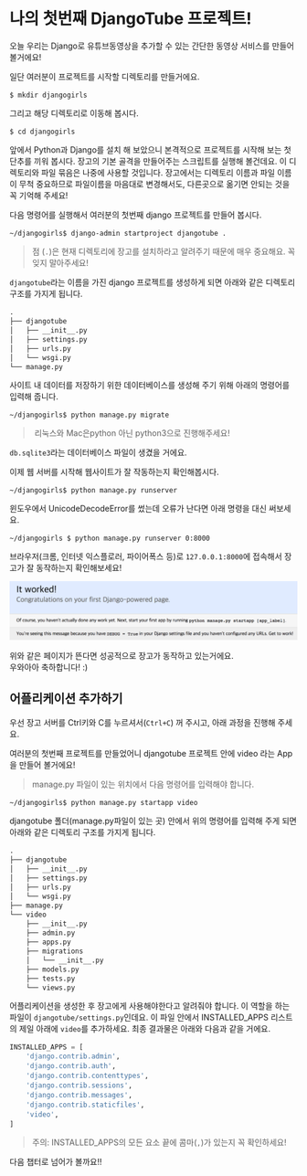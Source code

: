 # 나의 첫번째 DjangoTube 프로젝트!

오늘 우리는 Django로 유튜브동영상을 추가할 수 있는 간단한 동영상 서비스를 만들어 볼거에요!

일단 여러분이 프로젝트를 시작할 디렉토리를 만들거에요.

```
$ mkdir djangogirls
```

그리고 해당 디렉토리로 이동해 봅시다.

```
$ cd djangogirls
```

앞에서 Python과 Django를 설치 해 보았으니 본격적으로 프로젝트를 시작해 보는 첫 단추를 끼워 봅시다. 장고의 기본 골격을 만들어주는 스크립트를 실행해 볼건데요. 이 디렉토리와 파일 묶음은 나중에 사용할 것입니다. 장고에서는 디렉토리 이름과 파일 이름이 무척 중요하므로 파일이름을 마음대로 변경해서도, 다른곳으로 옮기면 안되는 것을 꼭 기억해 주세요!

다음 명령어를 실행해서 여러분의 첫번째 django 프로젝트를 만들어 봅시다.

```
~/djangogirls$ django-admin startproject djangotube .
```

> 점 \(`.`\)은 현재 디렉토리에 장고를 설치하라고 알려주기 때문에 매우 중요해요. 꼭 잊지 말아주세요!

`djangotube`라는 이름을 가진 django 프로젝트를 생성하게 되면 아래와 같은 디렉토리 구조를 가지게 됩니다.

```
.
├── djangotube
│   ├── __init__.py
│   ├── settings.py
│   ├── urls.py
│   └── wsgi.py
└── manage.py
```

사이트 내 데이터를 저장하기 위한 데이터베이스를 생성해 주기 위해 아래의 명령어를 입력해 줍니다.

```
~/djangogirls$ python manage.py migrate
```

> 리눅스와 Mac은python 아닌 python3으로 진행해주세요!

`db.sqlite3`라는 데이터베이스 파일이 생겼을 거에요.

이제 웹 서버를 시작해 웹사이트가 잘 작동하는지 확인해봅시다.

```
~/djangogirls$ python manage.py runserver
```

윈도우에서 UnicodeDecodeError를 썼는데 오류가 난다면 아래 명령을 대신 써보세요.

```
~/djangogirls $ python manage.py runserver 0:8000
```

브라우저\(크롬, 인터넷 익스플로러, 파이어폭스 등\)로 `127.0.0.1:8000`에 접속해서 장고가 잘 동작하는지 확인해보세요!

![](/assets/itworks.png)

위와 같은 페이지가 뜬다면 성공적으로 장고가 동작하고 있는거에요.  
우와아아 축하합니다! :\)

## 어플리케이션 추가하기

우선 장고 서버를 Ctrl키와 C를 누르셔서\(`Ctrl+C`\) 꺼 주시고, 아래 과정을 진행해 주세요.

여러분의 첫번째 프로젝트를 만들었어니 djangotube 프로젝트 안에 video 라는 App을 만들어 볼거에요!

> manage.py 파일이 있는 위치에서 다음 명령어를 입력해야 합니다.

```
~/djangogirls$ python manage.py startapp video
```

djangotube 폴더\(manage.py파일이 있는 곳\) 안에서 위의 명령어를 입력해 주게 되면 아래와 같은 디렉토리 구조를 가지게 됩니다.

```
.
├── djangotube
│   ├── __init__.py
│   ├── settings.py
│   ├── urls.py
│   └── wsgi.py
├── manage.py
└── video
    ├── __init__.py
    ├── admin.py
    ├── apps.py
    ├── migrations
    │   └── __init__.py
    ├── models.py
    ├── tests.py
    └── views.py
```

어플리케이션을 생성한 후 장고에게 사용해야한다고 알려줘야 합니다. 이 역할을 하는 파일이 `djangotube/settings.py`인데요. 이 파일 안에서 INSTALLED\_APPS 리스트의 제일 아래에 `video`를 추가하세요. 최종 결과물은 아래와 다음과 같을 거에요.

```py
INSTALLED_APPS = [
    'django.contrib.admin',
    'django.contrib.auth',
    'django.contrib.contenttypes',
    'django.contrib.sessions',
    'django.contrib.messages',
    'django.contrib.staticfiles',
    'video',
]
```

> 주의: INSTALLED\_APPS의 모든 요소 끝에 콤마\(`,`\)가 있는지 꼭 확인하세요!

다음 챕터로 넘어가 볼까요!!
